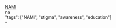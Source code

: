 [NAMI](https://nami.org/)<br />
na<br />
"tags": ["NAMI", "stigma", "awareness", "education"]<br />
-<br />
